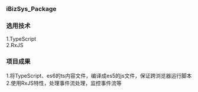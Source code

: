 ### iBizSys_Package

### 选用技术
1.TypeScript<br/>
2.RxJS<br/>

### 项目成果
1.将TypeScript、es6的ts内容文件，编译成es5的js文件，保证跨浏览器运行脚本<br/>
2.使用RxJS特性，处理事件流处理，监控事件流等<br/>
